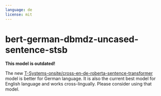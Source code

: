 ```yaml
---
language: de
license: mit
---
```


# bert-german-dbmdz-uncased-sentence-stsb
**This model is outdated!**

The new [T-Systems-onsite/cross-en-de-roberta-sentence-transformer](https://huggingface.co/T-Systems-onsite/cross-en-de-roberta-sentence-transformers) model is better for German language. It is also the current best model for English language and works cross-lingually. Please consider using that model.